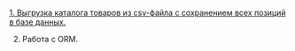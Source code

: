  [1. Выгрузка каталога товаров из csv-файла с сохранением всех позиций в базе данных.](https://github.com/romanshalimov/study_netology_django/tree/main/databases_1)


2. Работа с ORM.
#
